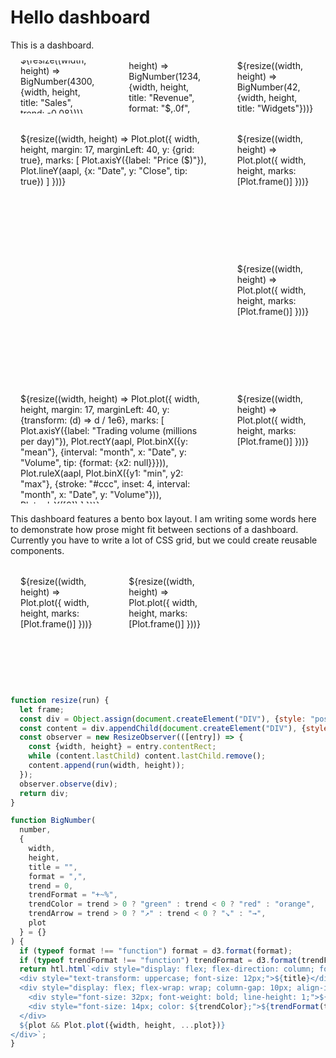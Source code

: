 # Hello dashboard

This is a dashboard.

<div class="grid grid-cols-3" style="grid-auto-rows: 85px;">
  <div style="display: flex; align-items: center;">${resize((width, height) => BigNumber(4300, {width, height, title: "Sales", trend: -0.08}))}</div>
  <div style="display: flex; align-items: center;">${resize((width, height) => BigNumber(1234, {width, height, title: "Revenue", format: "$,.0f", trend: 0.08}))}</div>
  <div style="display: flex; align-items: center;">${resize((width, height) => BigNumber(42, {width, height, title: "Widgets"}))}</div>
</div>

<div class="grid grid-cols-3">
  <div class="grid-colspan-2 grid-rowspan-2">${resize((width, height) => Plot.plot({
    width,
    height,
    margin: 17,
    marginLeft: 40,
    y: {grid: true},
    marks: [
      Plot.axisY({label: "Price ($)"}),
      Plot.lineY(aapl, {x: "Date", y: "Close", tip: true})
    ]
  }))}</div>
  <div>${resize((width, height) => Plot.plot({
    width,
    height,
    marks: [Plot.frame()]
  }))}</div>
  <div>${resize((width, height) => Plot.plot({
    width,
    height,
    marks: [Plot.frame()]
  }))}</div>
</div>

<div class="grid grid-cols-3">
  <div class="grid-colspan-2">${resize((width, height) => Plot.plot({
    width,
    height,
    margin: 17,
    marginLeft: 40,
    y: {transform: (d) => d / 1e6},
    marks: [
      Plot.axisY({label: "Trading volume (millions per day)"}),
      Plot.rectY(aapl, Plot.binX({y: "mean"}, {interval: "month", x: "Date", y: "Volume", tip: {format: {x2: null}}})),
      Plot.ruleX(aapl, Plot.binX({y1: "min", y2: "max"}, {stroke: "#ccc", inset: 4, interval: "month", x: "Date", y: "Volume"})),
      Plot.ruleY([0])
    ]
  }))}</div>
  <div>${resize((width, height) => Plot.plot({
    width,
    height,
    marks: [Plot.frame()]
  }))}</div>
</div>

This dashboard features a bento box layout. I am writing some words here to demonstrate how prose might fit between sections of a dashboard. Currently you have to write a lot of CSS grid, but we could create reusable components.

<div class="grid grid-cols-3">
  <div>${resize((width, height) => Plot.plot({
    width,
    height,
    marks: [Plot.frame()]
  }))}</div>
  <div>${resize((width, height) => Plot.plot({
    width,
    height,
    marks: [Plot.frame()]
  }))}</div>
</div>

```js
function resize(run) {
  let frame;
  const div = Object.assign(document.createElement("DIV"), {style: "position: relative; height: 100%;"});
  const content = div.appendChild(document.createElement("DIV"), {style: "position: absolute;"});
  const observer = new ResizeObserver(([entry]) => {
    const {width, height} = entry.contentRect;
    while (content.lastChild) content.lastChild.remove();
    content.append(run(width, height));
  });
  observer.observe(div);
  return div;
}

function BigNumber(
  number,
  {
    width,
    height,
    title = "",
    format = ",",
    trend = 0,
    trendFormat = "+~%",
    trendColor = trend > 0 ? "green" : trend < 0 ? "red" : "orange",
    trendArrow = trend > 0 ? "↗︎" : trend < 0 ? "↘︎" : "→",
    plot
  } = {}
) {
  if (typeof format !== "function") format = d3.format(format);
  if (typeof trendFormat !== "function") trendFormat = d3.format(trendFormat);
  return htl.html`<div style="display: flex; flex-direction: column; font-family: var(--sans-serif);">
  <div style="text-transform: uppercase; font-size: 12px;">${title}</div>
  <div style="display: flex; flex-wrap: wrap; column-gap: 10px; align-items: baseline;">
    <div style="font-size: 32px; font-weight: bold; line-height: 1;">${format(number)}</div>
    <div style="font-size: 14px; color: ${trendColor};">${trendFormat(trend)} ${trendArrow}</div>
  </div>
  ${plot && Plot.plot({width, height, ...plot})}
</div>`;
}
```

<style type="text/css">

@media (prefers-color-scheme: light) {
  :root {
    --theme-background-color-alt: rgb(var(--theme-background-rgb));
    --theme-background-color: color-mix(in srgb, var(--theme-foreground-color) 5%, white);
  }
}

.grid {
  margin: 1rem 0;
  display: grid;
  grid-auto-rows: 192px;
  gap: 1rem;
}

.grid > * {
  background: var(--theme-background-color-alt);
  border: solid 1px rgba(var(--theme-foreground-rgb), 0.2);
  border-radius: 0.75rem;
  padding: 1rem;
  overflow: hidden;
}

.grid-cols-2 { grid-template-columns: repeat(2, minmax(0, 1fr)); }
.grid-cols-3 { grid-template-columns: repeat(3, minmax(0, 1fr)); }
.grid-cols-4 { grid-template-columns: repeat(4, minmax(0, 1fr)); }

.grid-colspan-2 { grid-column: span 2; }
.grid-colspan-3 { grid-column: span 3; }
.grid-colspan-4 { grid-column: span 4; }
.grid-rowspan-2 { grid-row: span 2; }
.grid-rowspan-3 { grid-row: span 3; }
.grid-rowspan-4 { grid-row: span 4; }

</style>
